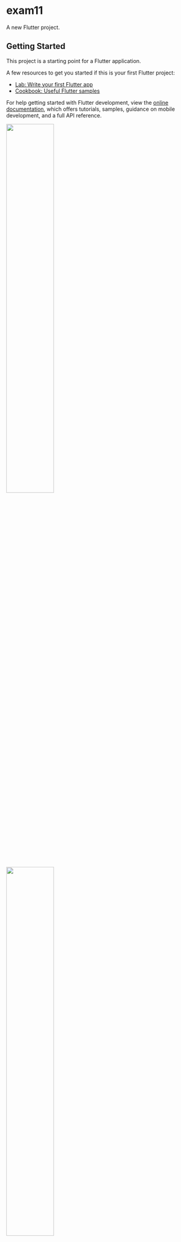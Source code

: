 # exam11

A new Flutter project.

## Getting Started

This project is a starting point for a Flutter application.

A few resources to get you started if this is your first Flutter project:

- [Lab: Write your first Flutter app](https://docs.flutter.dev/get-started/codelab)
- [Cookbook: Useful Flutter samples](https://docs.flutter.dev/cookbook)

For help getting started with Flutter development, view the
[online documentation](https://docs.flutter.dev/), which offers tutorials,
samples, guidance on mobile development, and a full API reference.


<p>
<img src = "https://user-images.githubusercontent.com/120082183/232502262-bced9ad5-7ef7-41dc-ba98-7e95d258ad15.png" height="50%"width="50%">
</p>

<p>
<img src = "https://user-images.githubusercontent.com/120082183/232502334-c60f6826-a457-40d8-90f2-34f843e27cac.png" height="50%"width="50%">
</p>

<p>
<img src = "!https://user-images.githubusercontent.com/120082183/232502290-72bfcec0-1862-4cbd-ae73-151029396dcc.png height="50%"width="50%">"
</p>
